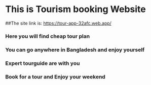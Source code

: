 # This is Tourism booking Website

##The site link is: https://tour-app-32afc.web.app/

### Here you will find cheap tour plan


### You can go anywhere in Bangladesh and enjoy yourself
### Expert tourguide are with you
### Book for a tour and Enjoy your weekend


